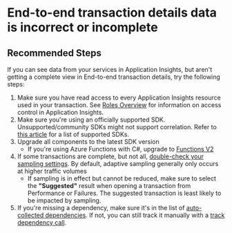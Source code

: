<properties 
    pageTitle="End-to-end transaction details data is incorrect or incomplete"
    description="End-to-end transaction details data is incorrect or incomplete"
    service="microsoft.insights"
    resource="components"
    authors="osvaldorosado"
    ms.author="osrosado"
    articleId="insights-txndetails-incorrect"
    displayOrder="1"
    selfHelpType="generic"
    productPesIds="15693"
    supportTopicIds="32729585,32729584,32729583"
    cloudEnvironments="Public, BlackForest, Fairfax, MoonCake, USSEC, USNAT"
	 ownershipId="AzureMonitoring_ApplicationInsights"
/>
 
# End-to-end transaction details data is incorrect or incomplete

## **Recommended Steps**

If you can see data from your services in Application Insights, but aren't getting a complete view in End-to-end transaction details, try the following steps:

1. Make sure you have read access to every Application Insights resource used in your transaction. See [Roles Overview](https://docs.microsoft.com/azure/azure-monitor/app/resources-roles-access-control) for information on access control in Application Insights.
2. Make sure you're using an officially supported SDK. Unsupported/community SDKs might not support correlation. Refer to [this article](https://docs.microsoft.com/azure/application-insights/app-insights-platforms) for a list of supported SDKs.
3. Upgrade all components to the latest SDK version
   - If you're using Azure Functions with C#, upgrade to [Functions V2](https://docs.microsoft.com/azure/azure-functions/functions-versions)
5. If some transactions are complete, but not all, [double-check your sampling settings](https://docs.microsoft.com/azure/application-insights/app-insights-sampling). By default, adaptive sampling generally only occurs at higher traffic volumes
   - If sampling is in effect but cannot be reduced, make sure to select the **"Suggested"** result when opening a transaction from Performance or Failures. The suggested transaction is least likely to be impacted by sampling.
6. If you're missing a dependency, make sure it's in the list of [auto-collected dependencies](https://docs.microsoft.com/azure/application-insights/auto-collect-dependencies). If not, you can still track it manually with a [track dependency call](https://docs.microsoft.com/azure/application-insights/app-insights-api-custom-events-metrics#trackdependency).